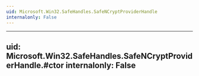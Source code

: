 ```yaml
---
uid: Microsoft.Win32.SafeHandles.SafeNCryptProviderHandle
internalonly: False
---
```


---
uid: Microsoft.Win32.SafeHandles.SafeNCryptProviderHandle.#ctor
internalonly: False
---
